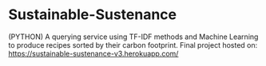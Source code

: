 # Sustainable-Sustenance
(PYTHON) A querying service using TF-IDF methods and Machine Learning to produce recipes sorted by their carbon footprint.
Final project hosted on: https://sustainable-sustenance-v3.herokuapp.com/
